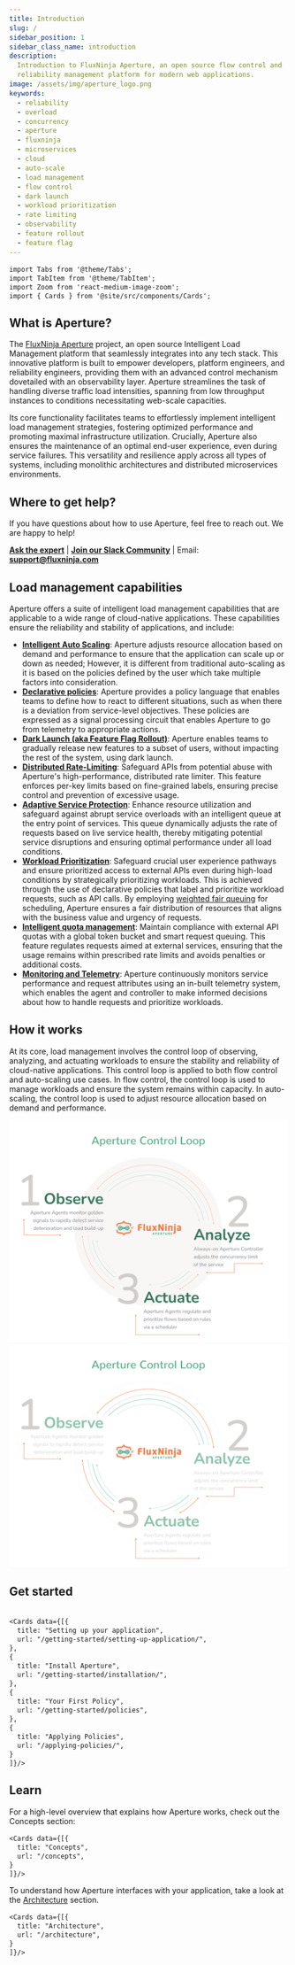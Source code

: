 ```yaml
---
title: Introduction
slug: /
sidebar_position: 1
sidebar_class_name: introduction
description:
  Introduction to FluxNinja Aperture, an open source flow control and
  reliability management platform for modern web applications.
image: /assets/img/aperture_logo.png
keywords:
  - reliability
  - overload
  - concurrency
  - aperture
  - fluxninja
  - microservices
  - cloud
  - auto-scale
  - load management
  - flow control
  - dark launch
  - workload prioritization
  - rate limiting
  - observability
  - feature rollout
  - feature flag
---
```


```mdx-code-block
import Tabs from '@theme/Tabs';
import TabItem from '@theme/TabItem';
import Zoom from 'react-medium-image-zoom';
import { Cards } from '@site/src/components/Cards';
```

## What is Aperture?

The [FluxNinja Aperture](https://github.com/fluxninja/aperture) project, an open
source Intelligent Load Management platform that seamlessly integrates into any
tech stack. This innovative platform is built to empower developers, platform
engineers, and reliability engineers, providing them with an advanced control
mechanism dovetailed with an observability layer. Aperture streamlines the task
of handling diverse traffic load intensities, spanning from low throughput
instances to conditions necessitating web-scale capacities.

Its core functionality facilitates teams to effortlessly implement intelligent
load management strategies, fostering optimized performance and promoting
maximal infrastructure utilization. Crucially, Aperture also ensures the
maintenance of an optimal end-user experience, even during service failures.
This versatility and resilience apply across all types of systems, including
monolithic architectures and distributed microservices environments.

<!-- vale off -->

## Where to get help?

<!-- vale on -->

If you have questions about how to use Aperture, feel free to reach out. We are
happy to help!

[**Ask the expert**](https://calendly.com/desaijai/fluxninja-meeting) |
[**Join our Slack Community**](https://join.slack.com/t/fluxninja-aperture/shared_invite/zt-1vm2t2yjb-AG8rzKkB5TpPmqihJB6YYw)
| Email: [**support@fluxninja.com**](mailto:support@fluxninja.com)

## Load management capabilities

Aperture offers a suite of intelligent load management capabilities that are
applicable to a wide range of cloud-native applications. These capabilities
ensure the reliability and stability of applications, and include:

- [**Intelligent Auto Scaling**](./applying-policies/auto-scale/auto-scale.md):
  Aperture adjusts resource allocation based on demand and performance to ensure
  that the application can scale up or down as needed; However, it is different
  from traditional auto-scaling as it is based on the policies defined by the
  user which take multiple factors into consideration.
- [**Declarative policies**](./concepts/policy/policy.md): Aperture provides a
  policy language that enables teams to define how to react to different
  situations, such as when there is a deviation from service-level objectives.
  These policies are expressed as a signal processing circuit that enables
  Aperture to go from telemetry to appropriate actions.
- [**Dark Launch (aka Feature Flag Rollout)**](./applying-policies/feature-rollout/feature-rollout.md):
  Aperture enables teams to gradually release new features to a subset of users,
  without impacting the rest of the system, using dark launch.
- [**Distributed Rate-Limiting**](./applying-policies/rate-limiting/rate-limiting.md):
  Safeguard APIs from potential abuse with Aperture's high-performance,
  distributed rate limiter. This feature enforces per-key limits based on
  fine-grained labels, ensuring precise control and prevention of excessive
  usage.
- [**Adaptive Service Protection**](./applying-policies/service-protection/basic-service-protection.md):
  Enhance resource utilization and safeguard against abrupt service overloads
  with an intelligent queue at the entry point of services. This queue
  dynamically adjusts the rate of requests based on live service health, thereby
  mitigating potential service disruptions and ensuring optimal performance
  under all load conditions.
- [**Workload Prioritization**](./applying-policies/service-protection/workload-prioritization.md):
  Safeguard crucial user experience pathways and ensure prioritized access to
  external APIs even during high-load conditions by strategically prioritizing
  workloads. This is achieved through the use of declarative policies that label
  and prioritize workload requests, such as API calls. By employing
  [weighted fair queuing](https://en.wikipedia.org/wiki/Weighted_fair_queueing)
  for scheduling, Aperture ensures a fair distribution of resources that aligns
  with the business value and urgency of requests.
- [**Intelligent quota management**](./applying-policies/quota-scheduler/quota-scheduler.md):
  Maintain compliance with external API quotas with a global token bucket and
  smart request queuing. This feature regulates requests aimed at external
  services, ensuring that the usage remains within prescribed rate limits and
  avoids penalties or additional costs.
- [**Monitoring and Telemetry**](./reference/observability/observability.md):
  Aperture continuously monitors service performance and request attributes
  using an in-built telemetry system, which enables the agent and controller to
  make informed decisions about how to handle requests and prioritize workloads.

## How it works

At its core, load management involves the control loop of observing, analyzing,
and actuating workloads to ensure the stability and reliability of cloud-native
applications. This control loop is applied to both flow control and auto-scaling
use cases. In flow control, the control loop is used to manage workloads and
ensure the system remains within capacity. In auto-scaling, the control loop is
used to adjust resource allocation based on demand and performance.

![Aperture Control Loop](assets/img/oaalight.png#gh-light-mode-only)
![Aperture Control Loop](assets/img/oaadark.png#gh-dark-mode-only)

## Get started

```mdx-code-block

<Cards data={[{
  title: "Setting up your application",
  url: "/getting-started/setting-up-application/",
},
{
  title: "Install Aperture",
  url: "/getting-started/installation/",
},
{
  title: "Your First Policy",
  url: "/getting-started/policies",
},
{
  title: "Applying Policies",
  url: "/applying-policies/",
}
]}/>

```

## Learn

For a high-level overview that explains how Aperture works, check out the
Concepts section:

```mdx-code-block
<Cards data={[{
  title: "Concepts",
  url: "/concepts",
}
]}/>
```

<!-- vale off -->

To understand how Aperture interfaces with your application, take a look at the
[Architecture](/architecture/architecture.md) section.

```mdx-code-block
<Cards data={[{
  title: "Architecture",
  url: "/architecture",
}
]}/>
```
